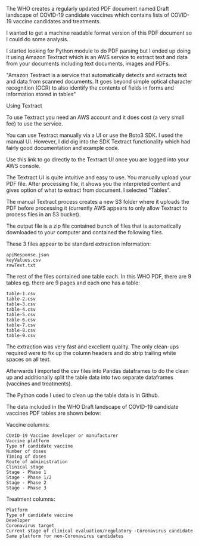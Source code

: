 The WHO creates a regularly updated PDF document named Draft landscape of COVID-19 candidate vaccines which contains lists of COVID-19 vaccine candidates and treatments.

I wanted to get a machine readable format version of this PDF document so I could do some analysis.

I started looking for Python module to do PDF parsing but I ended up doing it using Amazon Textract which is an AWS service to extract text and data from your documents including text documents, images and PDFs.

"Amazon Textract is a service that automatically detects and extracts text and data from scanned documents. It goes beyond simple optical character recognition (OCR) to also identify the contents of fields in forms and information stored in tables"

Using Textract

To use Textract you need an AWS account and it does cost (a very small fee) to use the service.

You can use Textract manually via a UI or use the Boto3 SDK. I used the manual UI. However, I did dig into the SDK Textract functionality which had fairly good documentation and example code.

Use this link to go directly to the Textract UI once you are logged into your AWS console.

The Textract UI is quite intuitive and easy to use. You manually upload your PDF file. After processing file, it shows you the interpreted content and gives option of what to extract from document. I selected "Tables".

The manual Textract process creates a new S3 folder where it uploads the PDF before processing it (currently AWS appears to only allow Textract to process files in an S3 bucket).

The output file is a zip file contained bunch of files that is automatically downloaded to your computer and contained the following files.

These 3 files appear to be standard extraction information:

    apiResponse.json
    keyValues.csv
    rawText.txt

The rest of the files contained one table each. In this WHO PDF, there are 9 tables eg. there are 9 pages and each one has a table:

    table-1.csv
    table-2.csv
    table-3.csv
    table-4.csv
    table-5.csv
    table-6.csv
    table-7.csv
    table-8.csv
    table-9.csv

The extraction was very fast and excellent quality. The only clean-ups required were to fix up the column headers and do strip trailing white spaces on all text.

Afterwards I imported the csv files into Pandas dataframes to do the clean up and additionally split the table data into two separate dataframes (vaccines and treatments).

The Python code I used to clean up the table data is in Github.


The data included in the WHO Draft landscape of COVID-19 candidate vaccines PDF tables are shown below:

Vaccine columns:

    COVID-19 Vaccine developer or manufacturer
    Vaccine platform
    Type of candidate vaccine
    Number of doses
    Timing of doses
    Route of administration
    Clinical stage
    Stage - Phase 1
    Stage - Phase 1/2
    Stage - Phase 2
    Stage - Phase 3

Treatment columns:

    Platform
    Type of candidate vaccine
    Developer
    Coronavirus target
    Current stage of clinical evaluation/regulatory -Coronavirus candidate
    Same platform for non-Coronavirus candidates